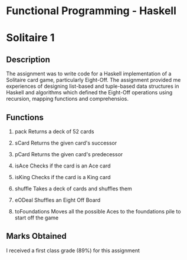 # Functional Programming - Haskell
# Solitaire 1

## Description
The assignment was to write code for a Haskell implementation of a Solitaire card game, particularly Eight-Off. The assignment provided me experiences of designing list-based and tuple-based data structures in Haskell and algorithms which defined the Eight-Off operations using recursion, mapping functions and comprehensios.


## Functions
1. pack
Returns a deck of 52 cards

2. sCard
Returns the given card's successor

3. pCard
Returns the given card's predecessor

4. isAce
Checks if the card is an Ace card

5. isKing
Checks if the card is a King card

6. shuffle
Takes a deck of cards and shuffles them

7. eODeal
Shuffles an Eight Off Board

8. toFoundations
Moves all the possible Aces to the foundations pile to start off the game

## Marks Obtained
I received a first class grade (89%) for this assignment
